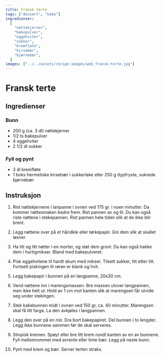 ```yaml
---
title: Fransk terte
tags: ["dessert", "kake"]
ingredienser:
  [
    "nøttekjerner",
    "bakepulver",
    "eggehviter",
    "sukker",
    "kremfløte",
    "kirsebær",
    "bjørnebær",
  ]
images: ["../../assets/recipe-images/web_fransk-terte.jpg"]
---
```


# Fransk terte

## Ingredienser

### Bunn

- 200 g (ca. 3 dl) nøttekjerner
- 1/2 ts bakepulver
- 4 eggehviter
- 2 1/2 dl sukker

### Fyll og pynt

- 3 dl kremfløte
- 1 boks hermetiske kirsebær i sukkerlake eller 250 g dypfryste, sukrede bjørnebær

## Instruksjon

1. Rist nøttekjernene i lanpanne i ovnen ved 175 gr. i noen minutter. Da kommer nøttesmaken bedre frem. Rist pannen av og til. Du kan også riste nøttene i stekepannen. Rist pannen hele tiden slik at de ikke blir brent.

2. Legg nøttene over på et håndkle eller tørkepapir. Gni dem slik at skallet løsner.

3. Ha litt og litt nøtter i en morter, og støt dem grovt. Du kan også hakke dem i hurtigmikser. Bland med bakepulveret.

4. Pisk eggehvitene til hardt skum med mikser. Tilsett sukker, litt etter litt. Fortsett piskingen til røren er blank og hvit.

5. Legg bakepapir i bunnen på en langpanne, 20x30 cm.

6. Vend nøttene inn i marengsmassen. Bre massen utover langpannen, men ikke helt ut. Hold av 1 cm mot kanten slik at marengsen får utvide seg under stekingen.

7. Stek kakebunnen midt i ovnen ved 150 gr, ca. 40 minutter. Marengsen skal få litt farge. La den avkjøles i langpannen.

8. Legg den over på en rist. Dra bort bakepapiret. Del bunnen i to lengder. Legg ikke bunnene sammen før de skal serveres.

9. Stivpisk kremen. Spøyt eller bre litt krem rundt kanten av en av bunnene. Fyll mellomrommet med avrente eller tinte bær. Legg på neste bunn.

10. Pynt med krem og bær. Server terten straks.
